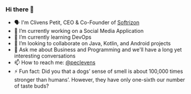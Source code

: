 ### Hi there 👋

- 🗣 I'm Clivens Petit, CEO & Co-Founder of [Softrizon](https://www.softrizon.com/, "www.softrizon.com")
- 🔭 I’m currently working on a Social Media Application
- 🌱 I’m currently learning DevOps
- 👯 I’m looking to collaborate on Java, Kotlin, and Android projects
- 💬 Ask me about Business and Programming and we'll have a long yet interesting conversations
- 📫 How to reach me: [@peclevens](https://linktr.ee/peclevens)
- ⚡ Fun fact: Did you that a dogs’ sense of smell is about 100,000 times stronger than humans’. However, they have only one-sixth our number of taste buds?

